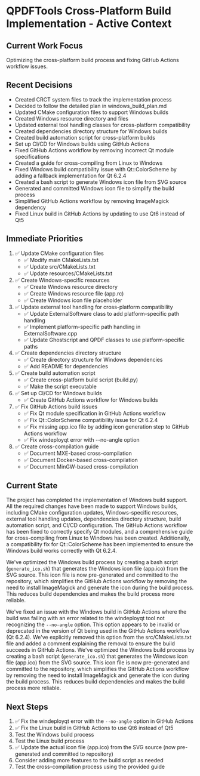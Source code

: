 # QPDFTools Cross-Platform Build Implementation - Active Context

## Current Work Focus
Optimizing the cross-platform build process and fixing GitHub Actions workflow issues.

## Recent Decisions
- Created CRCT system files to track the implementation process
- Decided to follow the detailed plan in windows_build_plan.md
- Updated CMake configuration files to support Windows builds
- Created Windows resource directory and files
- Updated external tool handling classes for cross-platform compatibility
- Created dependencies directory structure for Windows builds
- Created build automation script for cross-platform builds
- Set up CI/CD for Windows builds using GitHub Actions
- Fixed GitHub Actions workflow by removing incorrect Qt module specifications
- Created a guide for cross-compiling from Linux to Windows
- Fixed Windows build compatibility issue with Qt::ColorScheme by adding a fallback implementation for Qt 6.2.4
- Created a bash script to generate Windows icon file from SVG source
- Generated and committed Windows icon file to simplify the build process
- Simplified GitHub Actions workflow by removing ImageMagick dependency
- Fixed Linux build in GitHub Actions by updating to use Qt6 instead of Qt5

## Immediate Priorities
1. ✅ Update CMake configuration files
   - ✅ Modify main CMakeLists.txt
   - ✅ Update src/CMakeLists.txt
   - ✅ Update resources/CMakeLists.txt
2. ✅ Create Windows-specific resources
   - ✅ Create Windows resource directory
   - ✅ Create Windows resource file (app.rc)
   - ✅ Create Windows icon file placeholder
3. ✅ Update external tool handling for cross-platform compatibility
   - ✅ Update ExternalSoftware class to add platform-specific path handling
   - ✅ Implement platform-specific path handling in ExternalSoftware.cpp
   - ✅ Update Ghostscript and QPDF classes to use platform-specific paths
4. ✅ Create dependencies directory structure
   - ✅ Create directory structure for Windows dependencies
   - ✅ Add README for dependencies
5. ✅ Create build automation script
   - ✅ Create cross-platform build script (build.py)
   - ✅ Make the script executable
6. ✅ Set up CI/CD for Windows builds
   - ✅ Create GitHub Actions workflow for Windows builds
7. ✅ Fix GitHub Actions build issues
   - ✅ Fix Qt module specification in GitHub Actions workflow
   - ✅ Fix Qt::ColorScheme compatibility issue for Qt 6.2.4
   - ✅ Fix missing app.ico file by adding icon generation step to GitHub Actions workflow
   - ✅ Fix windeployqt error with --no-angle option
8. ✅ Create cross-compilation guide
   - ✅ Document MXE-based cross-compilation
   - ✅ Document Docker-based cross-compilation
   - ✅ Document MinGW-based cross-compilation
## Current State
The project has completed the implementation of Windows build support. All the required changes have been made to support Windows builds, including CMake configuration updates, Windows-specific resources, external tool handling updates, dependencies directory structure, build automation script, and CI/CD configuration. The GitHub Actions workflow has been fixed to correctly specify Qt modules, and a comprehensive guide for cross-compiling from Linux to Windows has been created. Additionally, a compatibility fix for Qt::ColorScheme has been implemented to ensure the Windows build works correctly with Qt 6.2.4.

We've optimized the Windows build process by creating a bash script (`generate_ico.sh`) that generates the Windows icon file (app.ico) from the SVG source. This icon file is now pre-generated and committed to the repository, which simplifies the GitHub Actions workflow by removing the need to install ImageMagick and generate the icon during the build process. This reduces build dependencies and makes the build process more reliable.

We've fixed an issue with the Windows build in GitHub Actions where the build was failing with an error related to the windeployqt tool not recognizing the `--no-angle` option. This option appears to be invalid or deprecated in the version of Qt being used in the GitHub Actions workflow (Qt 6.2.4). We've explicitly removed this option from the src/CMakeLists.txt file and added a comment explaining the removal to ensure the build succeeds in GitHub Actions.
We've optimized the Windows build process by creating a bash script (`generate_ico.sh`) that generates the Windows icon file (app.ico) from the SVG source. This icon file is now pre-generated and committed to the repository, which simplifies the GitHub Actions workflow by removing the need to install ImageMagick and generate the icon during the build process. This reduces build dependencies and makes the build process more reliable.

## Next Steps
1. ✅ Fix the windeployqt error with the `--no-angle` option in GitHub Actions
2. ✅ Fix the Linux build in GitHub Actions to use Qt6 instead of Qt5
3. Test the Windows build process
4. Test the Linux build process
5. ✅ Update the actual icon file (app.ico) from the SVG source (now pre-generated and committed to repository)
6. Consider adding more features to the build script as needed
7. Test the cross-compilation process using the provided guide
